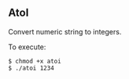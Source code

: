 AtoI
----

Convert numeric string to integers.

To execute:

    $ chmod +x atoi
    $ ./atoi 1234

